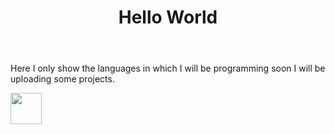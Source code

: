 <doctype html>
    <html>
        <head>
            <meta charset="utf-8">
            <link rel="stylesheet" href="styles.css">
        </head>
        <body>
            <div>
                <header>
                    <h1><strong>Hello World</strong></h1>
                </header>
                <p>Here I only show the languages in which I will be programming soon I will be uploading some projects.</p>
                <img src="https://e00-especiales-marca.uecdn.es/100-dorsales-historia-deporte/images/24.jpg" width="50">
            </div>
        </body>
    </html>
